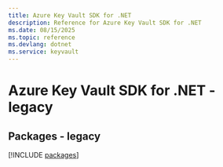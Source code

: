 ```yaml
---
title: Azure Key Vault SDK for .NET
description: Reference for Azure Key Vault SDK for .NET
ms.date: 08/15/2025
ms.topic: reference
ms.devlang: dotnet
ms.service: keyvault
---
```

# Azure Key Vault SDK for .NET - legacy
## Packages - legacy
[!INCLUDE [packages](key-vault-index.md)]